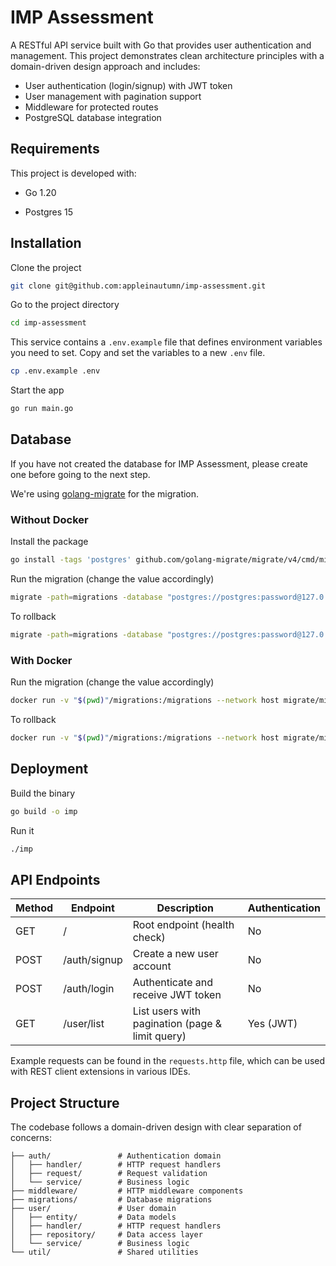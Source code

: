 # IMP Assessment

A RESTful API service built with Go that provides user authentication and management. This project demonstrates clean architecture principles with a domain-driven design approach and includes:

- User authentication (login/signup) with JWT token
- User management with pagination support
- Middleware for protected routes
- PostgreSQL database integration

## Requirements

This project is developed with:

- Go 1.20

- Postgres 15

## Installation

Clone the project

```bash
git clone git@github.com:appleinautumn/imp-assessment.git
```

Go to the project directory

```bash
cd imp-assessment
```

This service contains a `.env.example` file that defines environment variables you need to set. Copy and set the variables to a new `.env` file.

```bash
cp .env.example .env
```

Start the app

```bash
go run main.go
```

## Database

If you have not created the database for IMP Assessment, please create one before going to the next step.

We're using [golang-migrate](https://github.com/golang-migrate/migrate) for the migration.

### Without Docker

Install the package

```bash
go install -tags 'postgres' github.com/golang-migrate/migrate/v4/cmd/migrate@latest
```

Run the migration (change the value accordingly)

```bash
migrate -path=migrations -database "postgres://postgres:password@127.0.0.1:5432/database?sslmode=disable" up
```

To rollback

```bash
migrate -path=migrations -database "postgres://postgres:password@127.0.0.1:5432/database?sslmode=disable" down 1
```

### With Docker

Run the migration (change the value accordingly)

```bash
docker run -v "$(pwd)"/migrations:/migrations --network host migrate/migrate -path=/migrations/ -database "postgres://postgres:password@127.0.0.1:5432/database?sslmode=disable" up
```

To rollback

```bash
docker run -v "$(pwd)"/migrations:/migrations --network host migrate/migrate -path=/migrations/ -database "postgres://postgres:password@127.0.0.1:5432/database?sslmode=disable" down 1
```

## Deployment

Build the binary

```bash
go build -o imp
```

Run it

```bash
./imp
```

## API Endpoints

| Method | Endpoint     | Description                                     | Authentication |
| ------ | ------------ | ----------------------------------------------- | -------------- |
| GET    | /            | Root endpoint (health check)                    | No             |
| POST   | /auth/signup | Create a new user account                       | No             |
| POST   | /auth/login  | Authenticate and receive JWT token              | No             |
| GET    | /user/list   | List users with pagination (page & limit query) | Yes (JWT)      |

Example requests can be found in the `requests.http` file, which can be used with REST client extensions in various IDEs.

## Project Structure

The codebase follows a domain-driven design with clear separation of concerns:

```
├── auth/               # Authentication domain
│   ├── handler/        # HTTP request handlers
│   ├── request/        # Request validation
│   └── service/        # Business logic
├── middleware/         # HTTP middleware components
├── migrations/         # Database migrations
├── user/               # User domain
│   ├── entity/         # Data models
│   ├── handler/        # HTTP request handlers
│   ├── repository/     # Data access layer
│   └── service/        # Business logic
└── util/               # Shared utilities
```
